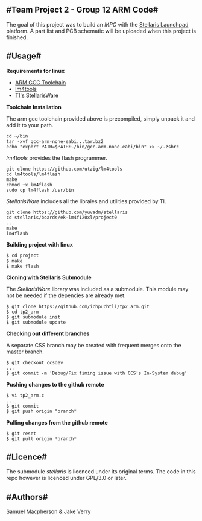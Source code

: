 #Team Project 2 - Group 12 ARM Code#
------------------------------------

The goal of this project was to build an *MPC* with the [Stellaris Launchpad](http://ti.com/stellaris-launchpad) platform. A part list and PCB schematic will be uploaded when this project is finished.

#Usage#
-------

__Requirements for linux__
    
* [ARM GCC Toolchain](https://launchpad.net/gcc-arm-embedded)
* [lm4tools](https://github.com/utzig/lm4tools)
* [TI's StellarisWare](https://github.com/yuvadm/stellaris)

__Toolchain Installation__
  
The arm gcc toolchain provided above is precompiled, simply unpack it and add it to your path.

    cd ~/bin
    tar -xvf gcc-arm-none-eabi...tar.bz2
    echo "export PATH=$PATH:~/bin/gcc-arm-none-eabi/bin" >> ~/.zshrc

*lm4tools* provides the flash programmer.
    
    git clone https://github.com/utzig/lm4tools
    cd lm4tools/lm4flash
    make
    chmod +x lm4flash
    sudo cp lm4flash /usr/bin

*StellarisWare* includes all the libraies and utilities provided by TI.

    git clone https://github.com/yuvadm/stellaris
    cd stellaris/boards/ek-lm4f120xl/project0
    ...
    make
    lm4flash

__Building project with linux__

    $ cd project
    $ make
    $ make flash

__Cloning with Stellaris Submodule__

The *StellarisWare* library was included as a submodule. This module may not be needed if the depencies are already met. 

    $ git clone https://github.com/ichpuchtli/tp2_arm.git
    $ cd tp2_arm
    $ git submodule init
    $ git submodule update


__Checking out different branches__

A separate CSS branch may be created with frequent merges onto the master branch.

    $ git checkout ccsdev
    ...
    $ git commit -m 'Debug/Fix timing issue with CCS's In-System debug'


__Pushing changes to the github remote__

    $ vi tp2_arm.c
    ...
    $ git commit
    $ git push origin "branch* 

__Pulling changes from the github remote__

    $ git reset
    $ git pull origin *branch*


#Licence#
---------
The submodule *stellaris* is licenced under its original terms. The code in this repo however is licenced under GPL/3.0 or later.

#Authors#
----------
Samuel Macpherson & Jake Verry
